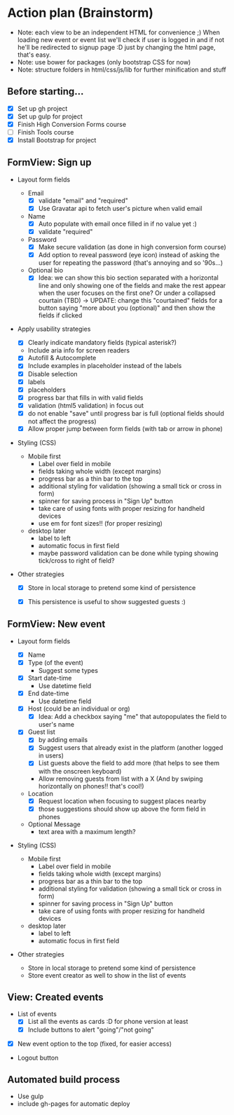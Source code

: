 # Action plan (Brainstorm)

* Note: each view to be an independent HTML for convenience ;) When loading new event or event list we'll check if user is logged in and if not he'll be redirected to signup page :D just by changing the html page, that's easy.
* Note: use bower for packages (only bootstrap CSS for now)
* Note: structure folders in html/css/js/lib for further minification and stuff

## Before starting...
- [x] Set up gh project
- [x] Set up gulp for project
- [x] Finish High Conversion Forms course
- [ ] Finish Tools course
- [x] Install Bootstrap for project

## FormView: Sign up
- Layout form fields
  - Email
    - [x] validate "email" and "required"
    - [x] Use Gravatar api to fetch user's picture when valid email
  - Name
    - [x] Auto populate with email once filled in if no value yet :)
    - [x] validate "required"
  - Password
    - [x] Make secure validation (as done in high conversion form course)
    - [x] Add option to reveal password (eye icon) instead of asking the user for repeating the password (that's annoying and so '90s...)
  - Optional bio
    - [x] Idea: we can show this bio section separated with a horizontal line and only showing one of the fields and make the rest appear when the user focuses on the first one? Or under a collapsed courtain (TBD)
      -> UPDATE: change this "courtained" fields for a button saying "more about you (optional)" and then show the fields if clicked

- Apply usability strategies
  - [x] Clearly indicate mandatory fields (typical asterisk?)
  - Include aria info for screen readers
  - [x] Autofill & Autocomplete
  - [x] Include examples in placeholder instead of the labels
  - [x] Disable selection
  - [x] labels
  - [x] placeholders
  - [x] progress bar that fills in with valid fields
  - [x] validation (html5 validation) in focus out
  - [x] do not enable "save" until progress bar is full (optional fields should not affect the progress)
  - [x] Allow proper jump between form fields (with tab or arrow in phone)

- Styling (CSS)
  - Mobile first
    - Label over field in mobile
    - fields taking whole width (except margins)
    - progress bar as a thin bar to the top
    - additional styling for validation (showing a small tick or cross in form)
    - spinner for saving process in "Sign Up" button
    - take care of using fonts with proper resizing for handheld devices
    - use em for font sizes!! (for proper resizing)
  - desktop later
    - label to left
    - automatic focus in first field
    - maybe password validation can be done while typing showing tick/cross to right of field?

- Other strategies
  - [x] Store in local storage to pretend some kind of persistence
  - [x] This persistence is useful to show suggested guests :)


## FormView: New event
- Layout form fields
  - [x] Name
  - [x] Type (of the event)
    - Suggest some types
  - [x] Start date-time
    - Use datetime field
  - [x] End date-time
    - Use datetime field
  - [x] Host (could be an individual or org)
    - [x] Idea: Add a checkbox saying "me" that autopopulates the field to user's name
  - [x] Guest list
    - [x] by adding emails
    - [x] Suggest users that already exist in the platform (another logged in users)
    - [x] List guests above the field to add more (that helps to see them with the onscreen keyboard)
    - Allow removing guests from list with a X (And by swiping horizontally on phones!! that's cool!)
  - Location
    - [x] Request location when focusing to suggest places nearby
    - [x] those suggestions should show up above the form field in phones
  - Optional Message
    - text area with a maximum length?

- Styling (CSS)
  - Mobile first
    - Label over field in mobile
    - fields taking whole width (except margins)
    - progress bar as a thin bar to the top
    - additional styling for validation (showing a small tick or cross in form)
    - spinner for saving process in "Sign Up" button
    - take care of using fonts with proper resizing for handheld devices
  - desktop later
    - label to left
    - automatic focus in first field

- Other strategies
  - Store in local storage to pretend some kind of persistence
  - Store event creator as well to show in the list of events


## View: Created events
- List of events
  - [x] List all the events as cards :D for phone version at least
  - [x] Include buttons to alert "going"/"not going"
- [x] New event option to the top (fixed, for easier access)
- Logout button


## Automated build process
- Use gulp
- include gh-pages for automatic deploy

